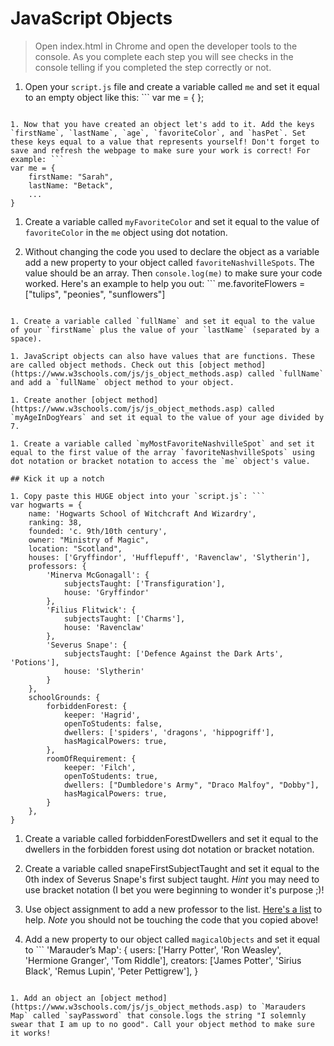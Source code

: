 # JavaScript Objects
> Open index.html in Chrome and open the developer tools to the console. As you complete each step you will see checks in the console telling if you completed the step correctly or not.

1. Open your `script.js` file and create a variable called `me` and set it equal to an empty object like this: ```
var me = { };
```

1. Now that you have created an object let's add to it. Add the keys `firstName`, `lastName`, `age`, `favoriteColor`, and `hasPet`. Set these keys equal to a value that represents yourself! Don't forget to save and refresh the webpage to make sure your work is correct! For example: ```
var me = {
    firstName: "Sarah",
    lastName: "Betack",
    ...
}
```


1. Create a variable called `myFavoriteColor` and set it equal to the value of `favoriteColor` in the `me` object using dot notation.


1. Without changing the code you used to declare the object as a variable add a new property to your object called `favoriteNashvilleSpots`. The value should be an array. Then `console.log(me)` to make sure your code worked. Here's an example to help you out: ```
me.favoriteFlowers = ["tulips", "peonies", "sunflowers"]
```

1. Create a variable called `fullName` and set it equal to the value of your `firstName` plus the value of your `lastName` (separated by a space).

1. JavaScript objects can also have values that are functions. These are called object methods. Check out this [object method](https://www.w3schools.com/js/js_object_methods.asp) called `fullName` and add a `fullName` object method to your object. 

1. Create another [object method](https://www.w3schools.com/js/js_object_methods.asp) called `myAgeInDogYears` and set it equal to the value of your age divided by 7.

1. Create a variable called `myMostFavoriteNashvilleSpot` and set it equal to the first value of the array `favoriteNashvilleSpots` using dot notation or bracket notation to access the `me` object's value.

## Kick it up a notch

1. Copy paste this HUGE object into your `script.js`: ``` 
var hogwarts = {
    name: 'Hogwarts School of Witchcraft And Wizardry',
    ranking: 38,
    founded: 'c. 9th/10th century',
    owner: "Ministry of Magic",
    location: "Scotland",
    houses: ['Gryffindor', 'Hufflepuff', 'Ravenclaw', 'Slytherin'],
    professors: {
        'Minerva McGonagall': {
            subjectsTaught: ['Transfiguration'],
            house: 'Gryffindor'
        },
        'Filius Flitwick': {
            subjectsTaught: ['Charms'],
            house: 'Ravenclaw'
        },
        'Severus Snape': {
            subjectsTaught: ['Defence Against the Dark Arts', 'Potions'],
            house: 'Slytherin'
        }
    },
    schoolGrounds: {
        forbiddenForest: {
            keeper: 'Hagrid',
            openToStudents: false,
            dwellers: ['spiders', 'dragons', 'hippogriff'],
            hasMagicalPowers: true,
        },
        roomOfRequirement: {
            keeper: 'Filch',
            openToStudents: true,
            dwellers: ["Dumbledore's Army", "Draco Malfoy", "Dobby"],
            hasMagicalPowers: true,
        }
    },
}
```

1. Create a variable called forbiddenForestDwellers and set it equal to the dwellers in the forbidden forest using dot notation or bracket notation.

1. Create a variable called snapeFirstSubjectTaught and set it equal to the 0th index of Severus Snape's first subject taught. *Hint* you may need to use bracket notation (I bet you were beginning to wonder it's purpose ;)!

1. Use object assignment to add a new professor to the list. [Here's a list](https://en.wikipedia.org/wiki/Hogwarts_staff#Filius_Flitwick) to help. *Note* you should not be touching the code that you copied above!

1. Add a new property to our object called `magicalObjects` and set it equal to  ```
'Marauder’s Map': {
  users: ['Harry Potter', 'Ron Weasley', 'Hermione Granger', 'Tom Riddle'],
  creators: ['James Potter', 'Sirius Black', 'Remus Lupin', 'Peter Pettigrew'],
}
```

1. Add an object an [object method](https://www.w3schools.com/js/js_object_methods.asp) to `Marauders Map` called `sayPassword` that console.logs the string "I solemnly swear that I am up to no good". Call your object method to make sure it works!
